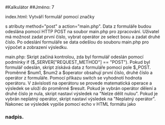 #Kalkulátor
##Jméno: 7

index.html:
Vytváří formulář pomocí značky <form> s atributy method="post" a action="main.php". Data z formuláře budou odeslána pomocí HTTP POST na soubor main.php pro zpracování.
Uživatel má možnost zadat první číslo, vybrat operátor ze select boxu a zadat druhé číslo.
Po odeslání formuláře se data odešlou do souboru main.php pro výpočet a zobrazení výsledku.


main.php:
Skript začíná kontrolou, zda byl formulář odeslán pomocí podmínky if ($_SERVER["REQUEST_METHOD"] == "POST").
Pokud byl formulář odeslán, skript získává data z formuláře pomocí pole $_POST.
Proměnné $num1, $num2 a $operator obsahují první číslo, druhé číslo a operátor z formuláře.
Pomocí příkazu switch se vyhodnotí hodnota operátoru. V závislosti na operátoru se provede matematická operace a výsledek se uloží do proměnné $result.
Pokud je vybrán operátor dělení a druhé číslo je nula, skript nastaví výsledek na "Nelze dělit nulou".
Pokud je vybrán neplatný operátor, skript nastaví výsledek na "Neplatný operátor".
Nakonec se výsledek vypíše pomocí echo v HTML formátu jako <h3> nadpis.
